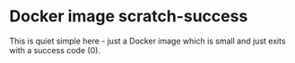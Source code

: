 # Docker image scratch-success

This is quiet simple here - just a Docker image which is small and just exits with a success code (0).
